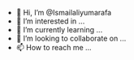 - 👋 Hi, I’m @Ismailaliyumarafa
- 👀 I’m interested in ...
- 🌱 I’m currently learning ...
- 💞️ I’m looking to collaborate on ...
- 📫 How to reach me ...

<!---
Ismailaliyumarafa/Ismailaliyumarafa is a ✨ special ✨ repository because its `README.md` (this file) appears on your GitHub profile.
You can click the Preview link to take a look at your changes.
--->
